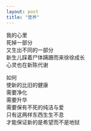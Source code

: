 ```yaml
---
layout: post
title: "营养"
---
```

我的心里  
死掉一部分  
又生出不同的一部分  
新生儿踩着尸体蹒跚而来徐徐成长  
心灵也在新陈代谢  

如何  
使新的比旧的健康  
需要净化  
需要升华  
需要保有不死的纯洁与爱  
只有这两样东西生生不息  
才能保证新的是希望而不是地狱  
							  
		
